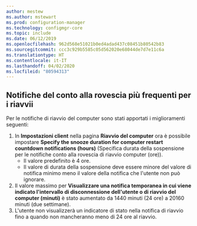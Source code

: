 ```yaml
---
author: mestew
ms.author: mstewart
ms.prod: configuration-manager
ms.technology: configmgr-core
ms.topic: include
ms.date: 06/12/2019
ms.openlocfilehash: 962d568e51021b0ed4adad437c08451b80542b83
ms.sourcegitcommit: ccc3c929b5585c05d562020e68044de7d7e11c6a
ms.translationtype: HT
ms.contentlocale: it-IT
ms.lasthandoff: 04/02/2020
ms.locfileid: "80594313"
---
```

## <a name="more-frequent-countdown-notifications-for-restarts"></a>Notifiche del conto alla rovescia più frequenti per i riavvii
<!--3976435-->
Per le notifiche di riavvio del computer sono stati apportati i miglioramenti seguenti:

1. In **Impostazioni client** nella pagina **Riavvio del computer** ora è possibile impostare **Specify the snooze duration for computer restart countdown notifications (hours)** (Specifica durata della sospensione per le notifiche conto alla rovescia di riavvio computer (ore)).
     - Il valore predefinito è 4 ore.
     - Il valore di durata della sospensione deve essere minore del valore di notifica minimo meno il valore della notifica che l'utente non può ignorare.
2. Il valore massimo per **Visualizzare una notifica temporanea in cui viene indicato l'intervallo di disconnessione dell'utente o di riavvio del computer (minuti)** è stato aumentato da 1440 minuti (24 ore) a 20160 minuti (due settimane).
3. L'utente non visualizzerà un indicatore di stato nella notifica di riavvio fino a quando non mancheranno meno di 24 ore al riavvio.
